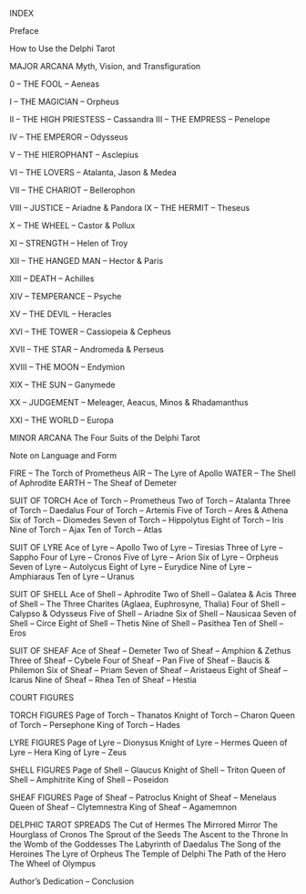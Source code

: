 INDEX

Preface

How to Use the Delphi Tarot

MAJOR ARCANA
Myth, Vision, and Transfiguration

0 – THE FOOL – Aeneas

I – THE MAGICIAN – Orpheus

II – THE HIGH PRIESTESS – Cassandra
III – THE EMPRESS – Penelope

IV – THE EMPEROR – Odysseus

V – THE HIEROPHANT – Asclepius

VI – THE LOVERS – Atalanta, Jason & Medea

VII – THE CHARIOT – Bellerophon

VIII – JUSTICE – Ariadne & Pandora
IX – THE HERMIT – Theseus

X – THE WHEEL – Castor & Pollux

XI – STRENGTH – Helen of Troy

XII – THE HANGED MAN – Hector & Paris

XIII – DEATH – Achilles

XIV – TEMPERANCE – Psyche

XV – THE DEVIL – Heracles

XVI – THE TOWER – Cassiopeia & Cepheus

XVII – THE STAR – Andromeda & Perseus

XVIII – THE MOON – Endymion

XIX – THE SUN – Ganymede

XX – JUDGEMENT – Meleager, Aeacus, Minos & Rhadamanthus

XXI – THE WORLD – Europa

MINOR ARCANA
The Four Suits of the Delphi Tarot

Note on Language and Form

FIRE – The Torch of Prometheus
AIR – The Lyre of Apollo
WATER – The Shell of Aphrodite
EARTH – The Sheaf of Demeter

SUIT OF TORCH
Ace of Torch – Prometheus
Two of Torch – Atalanta
Three of Torch – Daedalus
Four of Torch – Artemis
Five of Torch – Ares & Athena
Six of Torch – Diomedes
Seven of Torch – Hippolytus
Eight of Torch – Iris
Nine of Torch – Ajax
Ten of Torch – Atlas

SUIT OF LYRE
Ace of Lyre – Apollo
Two of Lyre – Tiresias
Three of Lyre – Sappho
Four of Lyre – Cronos
Five of Lyre – Arion
Six of Lyre – Orpheus
Seven of Lyre – Autolycus
Eight of Lyre – Eurydice
Nine of Lyre – Amphiaraus
Ten of Lyre – Uranus

SUIT OF SHELL
Ace of Shell – Aphrodite
Two of Shell – Galatea & Acis
Three of Shell – The Three Charites (Aglaea, Euphrosyne, Thalia)
Four of Shell – Calypso & Odysseus
Five of Shell – Ariadne
Six of Shell – Nausicaa
Seven of Shell – Circe
Eight of Shell – Thetis
Nine of Shell – Pasithea
Ten of Shell – Eros

SUIT OF SHEAF
Ace of Sheaf – Demeter
Two of Sheaf – Amphion & Zethus
Three of Sheaf – Cybele
Four of Sheaf – Pan
Five of Sheaf – Baucis & Philemon
Six of Sheaf – Priam
Seven of Sheaf – Aristaeus
Eight of Sheaf – Icarus
Nine of Sheaf – Rhea
Ten of Sheaf – Hestia

COURT FIGURES

TORCH FIGURES
Page of Torch – Thanatos
Knight of Torch – Charon
Queen of Torch – Persephone
King of Torch – Hades

LYRE FIGURES
Page of Lyre – Dionysus
Knight of Lyre – Hermes
Queen of Lyre – Hera
King of Lyre – Zeus

SHELL FIGURES
Page of Shell – Glaucus
Knight of Shell – Triton
Queen of Shell – Amphitrite
King of Shell – Poseidon

SHEAF FIGURES
Page of Sheaf – Patroclus
Knight of Sheaf – Menelaus
Queen of Sheaf – Clytemnestra
King of Sheaf – Agamemnon

DELPHIC TAROT SPREADS
The Cut of Hermes
The Mirrored Mirror
The Hourglass of Cronos
The Sprout of the Seeds
The Ascent to the Throne
In the Womb of the Goddesses
The Labyrinth of Daedalus
The Song of the Heroines
The Lyre of Orpheus
The Temple of Delphi
The Path of the Hero
The Wheel of Olympus

Author’s Dedication – Conclusion

